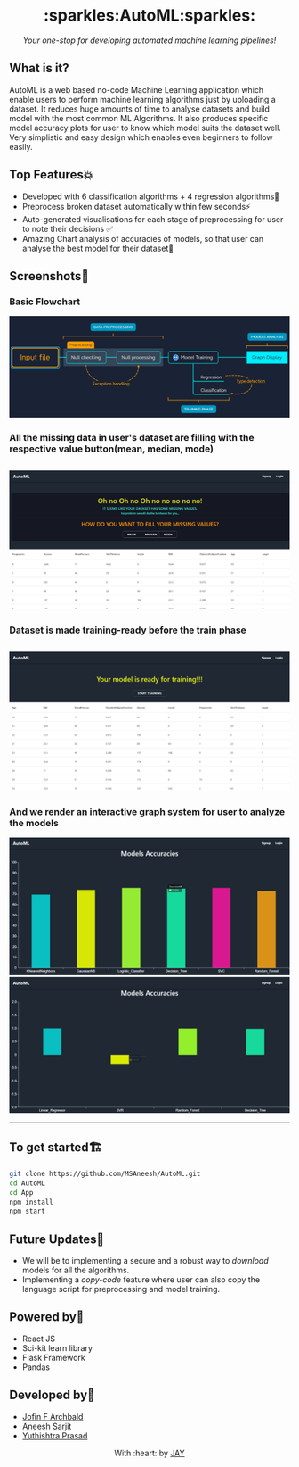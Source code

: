 <h1 align="center">:sparkles:AutoML:sparkles:</h1>
<p align="center"><i align="center">Your one-stop for developing automated machine learning pipelines!</i></p>

## What is it?
AutoML is a web based no-code Machine Learning application which enable users to perform machine learning algorithms just by uploading a
dataset. It reduces huge amounts of time to analyse datasets and build model with the most common ML Algorithms. 
It also produces specific model accuracy plots for user to know which model suits the dataset well. 
Very simplistic and easy design which enables even beginners to follow easily.

## Top Features:boom:
- Developed with 6 classification algorithms + 4 regression algorithms🚨
- Preprocess broken dataset automatically within few seconds⚡️
- Auto-generated visualisations for each stage of preprocessing for user to note their decisions ✅
- Amazing Chart analysis of accuracies of models, so that user can analyse the best model for their dataset📝

## Screenshots📸
### Basic Flowchart
![alt text](https://github.com/JAY2335/AutoML/blob/main/media/flow%20chart.PNG)

### All the missing data in  user's dataset are filling with the respective value button(mean, median, mode)
![alt text](https://github.com/JAY2335/AutoML/blob/main/media/Missingvalues.PNG)
------
### Dataset is made training-ready before the train phase
![alt text](https://github.com/JAY2335/AutoML/blob/main/media/ProcessedData.PNG)
------
### And we render an interactive graph system for user to analyze the models
![alt text](https://github.com/JAY2335/AutoML/blob/main/media/Classification.PNG)
![alt text](https://github.com/JAY2335/AutoML/blob/main/media/Regression.PNG)
  
------

## To get started🏗
```bash
git clone https://github.com/MSAneesh/AutoML.git
cd AutoML
cd App
npm install
npm start
```

## Future Updates🚧
- We will be to implementing a secure and a robust way to *download* models for all the algorithms.
- Implementing a *copy-code* feature where user can also copy the  language script for preprocessing and model training.

## Powered by🚚
- React JS
- Sci-kit learn library
- Flask Framework
- Pandas

## Developed by👷
- [Jofin F Archbald](https://github.com/j0fiN)
- [Aneesh Sarjit](https://github.com/MSAneesh)
- [Yuthishtra Prasad](https://github.com/Yuthish)




<p align="center">
	With :heart: by <a href="https://github.com/JAY2335" target="_blank">JAY</a>
</p>
